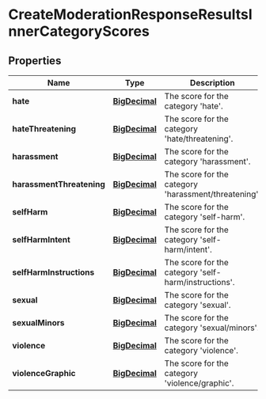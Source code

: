 

# CreateModerationResponseResultsInnerCategoryScores

## Properties

Name | Type | Description | Notes
------------ | ------------- | ------------- | -------------
**hate** | [**BigDecimal**](BigDecimal.md) | The score for the category &#39;hate&#39;. | 
**hateThreatening** | [**BigDecimal**](BigDecimal.md) | The score for the category &#39;hate/threatening&#39;. | 
**harassment** | [**BigDecimal**](BigDecimal.md) | The score for the category &#39;harassment&#39;. | 
**harassmentThreatening** | [**BigDecimal**](BigDecimal.md) | The score for the category &#39;harassment/threatening&#39;. | 
**selfHarm** | [**BigDecimal**](BigDecimal.md) | The score for the category &#39;self-harm&#39;. | 
**selfHarmIntent** | [**BigDecimal**](BigDecimal.md) | The score for the category &#39;self-harm/intent&#39;. | 
**selfHarmInstructions** | [**BigDecimal**](BigDecimal.md) | The score for the category &#39;self-harm/instructions&#39;. | 
**sexual** | [**BigDecimal**](BigDecimal.md) | The score for the category &#39;sexual&#39;. | 
**sexualMinors** | [**BigDecimal**](BigDecimal.md) | The score for the category &#39;sexual/minors&#39;. | 
**violence** | [**BigDecimal**](BigDecimal.md) | The score for the category &#39;violence&#39;. | 
**violenceGraphic** | [**BigDecimal**](BigDecimal.md) | The score for the category &#39;violence/graphic&#39;. | 




